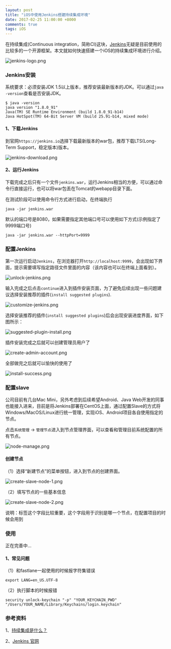 ```yaml
---
layout: post
title: "iOS中使用Jenkins搭建持续集成环境"
date: 2017-02-25 11:00:00 +8000
comments: true
tags: iOS
---
```


在持续集成(Continuous integration，简称CI)这块，[Jenkins](https://jenkins.io)无疑是目前使用的比较多的一个开源框架。本文就如何快速搭建一个iOS的持续集成环境进行介绍。

![jenkins-logo.png](/images/ios-jenkins/jenkins-logo.png)

### Jenkins安装

系统要求：必须安装JDK 1.5以上版本，推荐安装最新版本的JDK。可以通过`java -version`查看是否安装JDK。

```
$ java -version 
java version "1.8.0_91"
Java(TM) SE Runtime Environment (build 1.8.0_91-b14)
Java HotSpot(TM) 64-Bit Server VM (build 25.91-b14, mixed mode)
```

#### 1、下载Jenkins

到官网`https://jenkins.io`选择下载最新版本的war包，推荐下载LTS(Long-Term Support，稳定版本)版本。

![jenkins-download.png](/images/ios-jenkins/jenkins-download.png)

#### 2、运行Jenkins

下载完成之后只有一个文件`jenkins.war`，运行Jenkins相当的方便，可以通过命令行直接运行，也可以将war包丢在Tomcat的webapp目录下面。

在测试阶段可以使用命令行方式进行启动，在终端执行

```
java -jar jenkins.war
```
默认的端口号是8080，如果需要指定其他端口号可以使用如下方式(示例指定了9999端口号)

```
java -jar jenkins.war --httpPort=9999  
```

### 配置Jenkins

第一次运行启动`Jenkins`，在浏览器打开`http://localhost:9999`，会出现如下界面，提示需要填写指定路径文件里面的内容（该内容也可以在终端上面看到）。

![unlock-jenkins.png](/images/ios-jenkins/unlock-jenkins.png)

输入完成之后点击`continue`进入到插件安装页面，为了避免后续出现一些问题建议选择安装推荐的插件(`install suggested plugins`).

![customize-jenkins.png](/images/ios-jenkins/customize-jenkins.png)

选择安装推荐的插件(`install suggested plugins`)后会出现安装进度界面，如下图所示：

![suggested-plugin-install.png](/images/ios-jenkins/suggested-plugin-install.png)

插件安装完成之后就可以创建管理员用户了

![create-admin-account.png](/images/ios-jenkins/create-admin-account.png)

全部做完之后就可以愉快的使用了

![install-success.png](/images/ios-jenkins/install-success.png)

### 配置slave

公司目前有几台Mac Mini，另外考虑到后续希望Android、Java Web开发的同事也能接入进来，目前是将Jenkins部署在CentOS上面，通过配置Slave的方式将Windows/MacOS/Linux进行统一管理，实现iOS、Android项目各自使用指定的节点。

点击`系统管理` -> `管理节点`进入到节点管理界面，可以查看和管理目前系统配置的所有节点。

![node-manage.png](/images/ios-jenkins/node-manage.png)

#### 创建节点

（1）选择“新建节点”的菜单按钮，进入到节点的创建界面。

![create-slave-node-1.png](/images/ios-jenkins/create-slave-node-1.png)

（2）填写节点的一些基本信息

![create-slave-node-2.png](/images/ios-jenkins/create-slave-node-2.png)

说明：标签这个字段比较重要，这个字段用于识别是哪一个节点，在配置项目的时候会用到

### 使用

正在完善中...

#### 1、常见问题

（1）和fastlane一起使用的时候报字符集错误

```
export LANG=en_US.UTF-8
```

（2）执行脚本的时候报错

```
security unlock-keychain "-p" "YOUR_KEYCHAIN_PWD" "/Users/YOUR_NAME/Library/Keychains/login.keychain" 
```

### 参考资料

1、[持续集成是什么？](http://www.ruanyifeng.com/blog/2015/09/continuous-integration.html)

2、[Jenkins 官网](https://jenkins.io)
